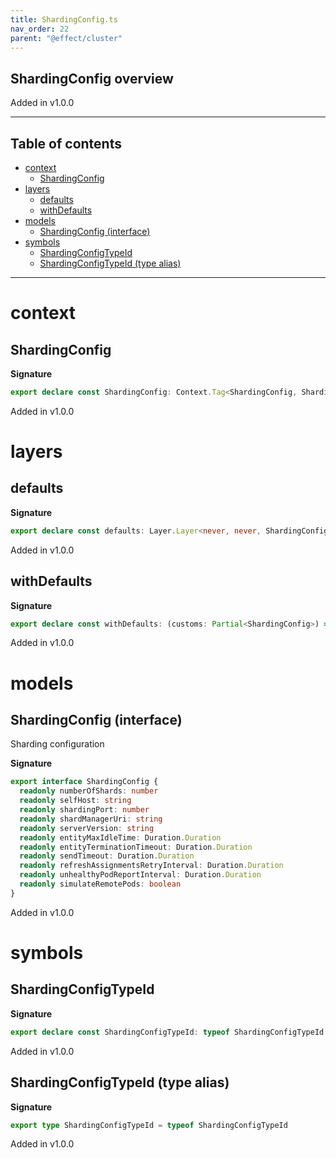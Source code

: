 ```yaml
---
title: ShardingConfig.ts
nav_order: 22
parent: "@effect/cluster"
---
```


## ShardingConfig overview

Added in v1.0.0

---

<h2 class="text-delta">Table of contents</h2>

- [context](#context)
  - [ShardingConfig](#shardingconfig)
- [layers](#layers)
  - [defaults](#defaults)
  - [withDefaults](#withdefaults)
- [models](#models)
  - [ShardingConfig (interface)](#shardingconfig-interface)
- [symbols](#symbols)
  - [ShardingConfigTypeId](#shardingconfigtypeid)
  - [ShardingConfigTypeId (type alias)](#shardingconfigtypeid-type-alias)

---

# context

## ShardingConfig

**Signature**

```ts
export declare const ShardingConfig: Context.Tag<ShardingConfig, ShardingConfig>
```

Added in v1.0.0

# layers

## defaults

**Signature**

```ts
export declare const defaults: Layer.Layer<never, never, ShardingConfig>
```

Added in v1.0.0

## withDefaults

**Signature**

```ts
export declare const withDefaults: (customs: Partial<ShardingConfig>) => Layer.Layer<never, never, ShardingConfig>
```

Added in v1.0.0

# models

## ShardingConfig (interface)

Sharding configuration

**Signature**

```ts
export interface ShardingConfig {
  readonly numberOfShards: number
  readonly selfHost: string
  readonly shardingPort: number
  readonly shardManagerUri: string
  readonly serverVersion: string
  readonly entityMaxIdleTime: Duration.Duration
  readonly entityTerminationTimeout: Duration.Duration
  readonly sendTimeout: Duration.Duration
  readonly refreshAssignmentsRetryInterval: Duration.Duration
  readonly unhealthyPodReportInterval: Duration.Duration
  readonly simulateRemotePods: boolean
}
```

Added in v1.0.0

# symbols

## ShardingConfigTypeId

**Signature**

```ts
export declare const ShardingConfigTypeId: typeof ShardingConfigTypeId
```

Added in v1.0.0

## ShardingConfigTypeId (type alias)

**Signature**

```ts
export type ShardingConfigTypeId = typeof ShardingConfigTypeId
```

Added in v1.0.0
